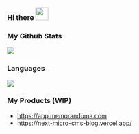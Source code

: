 ### Hi there <img src="https://media.giphy.com/media/hvRJCLFzcasrR4ia7z/giphy.gif" width="30px">

<!--
**mishio-n/mishio-n** is a ✨ _special_ ✨ repository because its `README.md` (this file) appears on your GitHub profile.

Here are some ideas to get you started:

- 🔭 I’m currently working on ...
- 🌱 I’m currently learning ...
- 👯 I’m looking to collaborate on ...
- 🤔 I’m looking for help with ...
- 💬 Ask me about ...
- 📫 How to reach me: ...
- 😄 Pronouns: ...
- ⚡ Fun fact: ...
-->

### My Github Stats
[![](https://github-readme-stats.vercel.app/api?username=mishio-n&show_icons=true&theme=gruvbox)](https://github.com/mishio-n)

### Languages
[![](https://github-readme-stats.vercel.app/api/top-langs/?username=mishio-n&layout=compact)](https://github.com/mishio-n)

### My Products (WIP)

- https://app.memoranduma.com
- https://next-micro-cms-blog.vercel.app/
